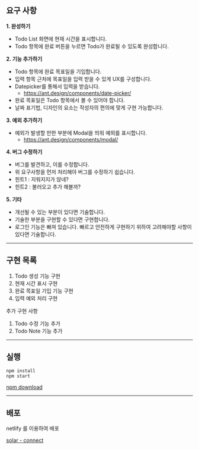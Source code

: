 ## 요구 사항
**1. 완성하기**

- Todo List 화면에 현재 시간을 표시합니다.
- Todo 항목에 완료 버튼을 누르면 Todo가 완료될 수 있도록 완성합니다.

**2. 기능 추가하기**

- Todo 항목에 완료 목표일을 기입합니다.
- 입력 항목 근처에 목표일을 입력 받을 수 있게 UX를 구성합니다.
- Datepicker를 통해서 입력을 받습니다.
    - https://ant.design/components/date-picker/
- 완료 목표일은 Todo 항목에서 볼 수 있어야 합니다.
- 날짜 표기법, 디자인의 요소는 작성자의 편의에 맞게 구현 가능합니다.

**3. 예외 추가하기**

- 예외가 발생할 만한 부분에 Modal을 띄워 예외를 표시합니다.
    - https://ant.design/components/modal/

**4. 버그 수정하기**

- 버그를 발견하고, 이를 수정합니다.
- 위 요구사항을 먼저 처리해야 버그를 수정하기 쉽습니다.
- 힌트1 : 지워지지가 않네?
- 힌트2 : 불러오고 추가 해볼까?

**5. 기타**

- 개선될 수 있는 부분이 있다면 기술합니다.
- 기술한 부분을 구현할 수 있다면 구현합니다.
- 로그인 기능은 빠져 있습니다. 빠르고 안전하게 구현하기 위하여 고려해야할 사항이 있다면 기술합니다.

---
## 구현 목록
1. Todo 생성 기능 구현
2. 현재 시간 표시 구현
3. 완료 목표일 기입 기능 구현
4. 입력 예외 처리 구현

추가 구현 사항  
1. Todo 수정 기능 추가
2. Todo Note 기능 추가

---
## 실행
```
npm install
npm start
```
[npm download](https://nodejs.org/en/)

----

## 배포

netlify 를 이용하여 배포

[solar - connect ](https://romantic-jepsen-22bf01.netlify.app/)

